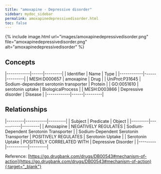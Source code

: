 ```yaml
---
title: "amoxapine - Depressive disorder"
sidebar: mydoc_sidebar
permalink: amoxapinedepressivedisorder.html
toc: false 
---
```


{% include image.html url="images/amoxapinedepressivedisorder.png" file="amoxapinedepressivedisorder.png" alt="amoxapinedepressivedisorder" %}

## Concepts

|------------|------|---------|
| Identifier | Name | Type    |
|------------|------|---------|
| MESH:D000657 | amoxapine | Drug |
| UniProt:P31645 | Sodium-dependent serotonin transporter | Protein |
| GO:0051610 | serotonin uptake | BiologicalProcess |
| MESH:D003866 | Depressive disorder | Disease |
|------------|------|---------|

## Relationships

|---------|-----------|---------|
| Subject | Predicate | Object  |
|---------|-----------|---------|
| Amoxapine | NEGATIVELY REGULATES | Sodium-Dependent Serotonin Transporter |
| Sodium-Dependent Serotonin Transporter | POSITIVELY REGULATES | Serotonin Uptake |
| Serotonin Uptake | POSITIVELY CORRELATED WITH | Depressive Disorder |
|---------|-----------|---------|

Reference: [https://go.drugbank.com/drugs/DB00543#mechanism-of-action](https://go.drugbank.com/drugs/DB00543#mechanism-of-action){:target="_blank"}